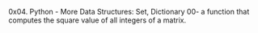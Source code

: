 0x04. Python - More Data Structures: Set, Dictionary
00- a function that computes the square value of all integers of a matrix.
